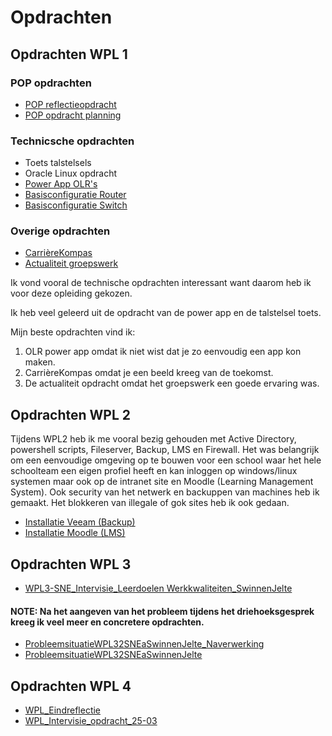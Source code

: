 # Opdrachten

## Opdrachten WPL 1
### POP opdrachten
-   [POP reflectieopdracht](https://github.com/PXL-Digital-SNE-Werkplekleren/portfolio-JelteSwinnenPXL/blob/main/Opdrachten/Swinnen_Jelte_reflectie.pdf)
-   [POP opdracht planning](https://github.com/PXL-Digital-SNE-Werkplekleren/portfolio-JelteSwinnenPXL/blob/main/Opdrachten/Swinnen_Jelte_planning.pdf)

### Technicsche opdrachten
-   Toets talstelsels
-   Oracle Linux opdracht
-   [Power App OLR's](https://github.com/PXL-Digital-SNE-Werkplekleren/portfolio-JelteSwinnenPXL/blob/main/Opdrachten/Swinnen_Jelte_powerapp.pdf)
-   [Basisconfiguratie Router](https://github.com/PXL-Digital-SNE-Werkplekleren/portfolio-JelteSwinnenPXL/blob/main/Opdrachten/Jelte_Swinnen_basisconfig_router.txt)
-   [Basisconfiguratie Switch](https://github.com/PXL-Digital-SNE-Werkplekleren/portfolio-JelteSwinnenPXL/blob/main/Opdrachten/Jelte_Swinnen_basisconfig_switch.txt)

### Overige opdrachten
-   [CarrièreKompas](https://github.com/PXL-Digital-SNE-Werkplekleren/portfolio-JelteSwinnenPXL/blob/main/Opdrachten/Swinnen_Jelte_mijn_loopbaan.pdf)
-   [Actualiteit groepswerk](https://github.com/PXL-Digital-SNE-Werkplekleren/portfolio-JelteSwinnenPXL/blob/main/Opdrachten/Swinnen_Jelte_actualiteit.pdf)

Ik vond vooral de technische opdrachten interessant want daarom heb ik voor deze opleiding gekozen.

Ik heb veel geleerd uit de opdracht van de power app en de talstelsel toets.

Mijn beste opdrachten vind ik:
1.  OLR power app omdat ik niet wist dat je zo eenvoudig een app kon maken.
2.  CarrièreKompas omdat je een beeld kreeg van de toekomst.
3.  De actualiteit opdracht omdat het groepswerk een goede ervaring was.

## Opdrachten WPL 2

Tijdens WPL2 heb ik me vooral bezig gehouden met Active Directory, powershell scripts, Fileserver, Backup, LMS en Firewall. Het was belangrijk om een eenvoudige omgeving op te bouwen voor een school waar het hele schoolteam een eigen profiel heeft en kan inloggen op windows/linux systemen maar ook op de intranet site en Moodle (Learning Management System). Ook security van het netwerk en backuppen van machines heb ik gemaakt. Het blokkeren van illegale of gok sites heb ik ook gedaan.

-   [Installatie Veeam (Backup)](https://github.com/PXL-Digital-SNE-Werkplekleren/portfolio-JelteSwinnenPXL/Opdrachten/Veeam_installatie.pdf)
-   [Installatie Moodle (LMS)](https://github.com/PXL-Digital-SNE-Werkplekleren/portfolio-JelteSwinnenPXL/Opdrachten/Moodle_installatie.pdf)

## Opdrachten WPL 3
-   [WPL3-SNE_Intervisie_Leerdoelen Werkkwaliteiten_SwinnenJelte](https://github.com/PXL-Digital-SNE-Werkplekleren/portfolio-JelteSwinnenPXL/Opdrachten/WPL3-SNE_Intervisie_Leerdoelen%20Werkkwaliteiten_SwinnenJelte_24.pdf)
#### NOTE: Na het aangeven van het probleem tijdens het driehoeksgesprek kreeg ik veel meer en concretere opdrachten.
-   [ProbleemsituatieWPL32SNEaSwinnenJelte_Naverwerking](https://github.com/PXL-Digital-SNE-Werkplekleren/portfolio-JelteSwinnenPXL/Opdrachten/ProbleemsituatieWPL32SNEaSwinnenJelte_Naverwerking.pdf)
-   [ProbleemsituatieWPL32SNEaSwinnenJelte](https://github.com/PXL-Digital-SNE-Werkplekleren/portfolio-JelteSwinnenPXL/Opdrachten/ProbleemsituatieWPL32SNEaSwinnenJelte.pdf)

## Opdrachten WPL 4
-   [WPL_Eindreflectie](https://github.com/PXL-Digital-SNE-Werkplekleren/portfolio-JelteSwinnenPXL/Opdrachten/WPL_Eindreflectie_SwinnenJelte.pdf)
-   [WPL_Intervisie_opdracht_25-03](https://github.com/PXL-Digital-SNE-Werkplekleren/portfolio-JelteSwinnenPXL/Opdrachten/WPL_Intervisie_opdracht_25-03_SwinnenJelte.pdf)
